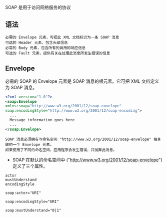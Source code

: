 SOAP 是用于访问网络服务的协议

## 语法

```
必需的 Envelope 元素，可把此 XML 文档标识为一条 SOAP 消息
可选的 Header 元素，包含头部信息
必需的 Body 元素，包含所有的调用和响应信息
可选的 Fault 元素，提供有关在处理此消息所发生错误的信息
```



## Envelope

必需的 SOAP 的 Envelope 元素是 SOAP 消息的根元素。它可把 XML 文档定义为 SOAP 消息。

```xml
<?xml version="1.0"?>
<soap:Envelope
xmlns:soap="http://www.w3.org/2001/12/soap-envelope"
soap:encodingStyle="http://www.w3.org/2001/12/soap-encoding">
  ...
  Message information goes here
  ...
</soap:Envelope>
```

```
SOAP 消息必须拥有与命名空间 "http://www.w3.org/2001/12/soap-envelope" 相关联的一个 Envelope 元素。
如果使用了不同的命名空间，应用程序会发生错误，并抛弃此消息。
```



* SOAP 在默认的命名空间中 ("http://www.w3.org/2001/12/soap-envelope") 定义了三个属性。

```
actor
mustUnderstand
encodingStyle
```

```
soap:actor="URI"
```

```
soap:encodingStyle="URI"
```

```
soap:mustUnderstand="0|1"
```





